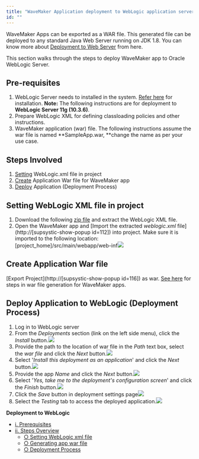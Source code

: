```yaml
---
title: "WaveMaker Application deployment to WebLogic application server"
id: ""
---
```


WaveMaker Apps can be exported as a WAR file. This generated file can be deployed to any standard Java Web Server running on JDK 1.8. You can know more about [Deployment to Web Server](/learn/app-development/deployment/deployment-web-server/) from here.

This section walks through the steps to deploy WaveMaker app to Oracle WebLogic Server.

## Pre-requisites

1. WebLogic Server needs to installed in the system. [Refer here](http://www.oracle.com/technetwork/middleware/weblogic/downloads/wls-main-097127.html) for installation. **Note:** The following instructions are for deployment to **WebLogic Server 11g (10.3.6)**.
2. Prepare WebLogic XML for defining classloading policies and other instructions.
3. WaveMaker application (war) file. The following instructions assume the war file is named **SampleApp.war, **change the name as per your use case.

## Steps Involved

1. [Setting](#xmlfile) WebLogic.xml file in project
2. [Create](#warfile) Application War file for WaveMaker app
3. [Deploy](#deployment) Application (Deployment Process)

## Setting WebLogic XML file in project

1. Download the following [zip file](../assets/weblogic.zip) and extract the WebLogic XML file.
2. Open the WaveMaker app and [Import the extracted _weblogic.xml_ file](http://[supsystic-show-popup id=112]) into project. Make sure it is imported to the following location: \[project\_home\]/src/main/webapp/web-inf[![](../assets/weblogic1.png)](../assets/weblogic1.png)

## Create Application War file

[Export Project](http://[supsystic-show-popup id=116]) as war. [See here](/learn/app-development/deployment/deployment-web-server/#war-file-generation) for steps in war file generation for WaveMaker apps.

## Deploy Application to WebLogic (Deployment Process)

1. Log in to WebLogic server
2. From the _Deployments_ section (link on the left side menu), click the _Install_ button.[![](../assets/weblogic2.png)](../assets/weblogic2.png)
3. Provide the path to the location of war file in the _Path_ text box, select the _war file_ and click the _Next_ button.[![](../assets/weblogic3.png)](../assets/weblogic3.png)
4. Select '_Install this deployment as an application_' and click the _Next_ button.[![](../assets/weblogic4.png)](../assets/weblogic4.png)
5. Provide the app _Name_ and click the _Next_ button.[![](../assets/weblogic5.png)](../assets/weblogic5.png)
6. Select '_Yes, take me to the deployment's configuration screen_' and click the _Finish_ button.[![](../assets/weblogic6.png)](../assets/weblogic6.png)
7. Click the _Save_ button in deployment settings page[![](../assets/weblogic7.png)](../assets/weblogic7.png)
8. Select the _Testing_ tab to access the deployed application.[![](../assets/weblogic8.png)](../assets/weblogic8.png)

**Deployment to WebLogic**

- [i. Prerequisites](#prerequisites)
- [ii. Steps Overview](#steps)
    - [○ Setting WebLogic xml file](#xmlfile)
    - [○ Generating app war file](#warfile)
    - [○ Deployment Process](#deployment)
